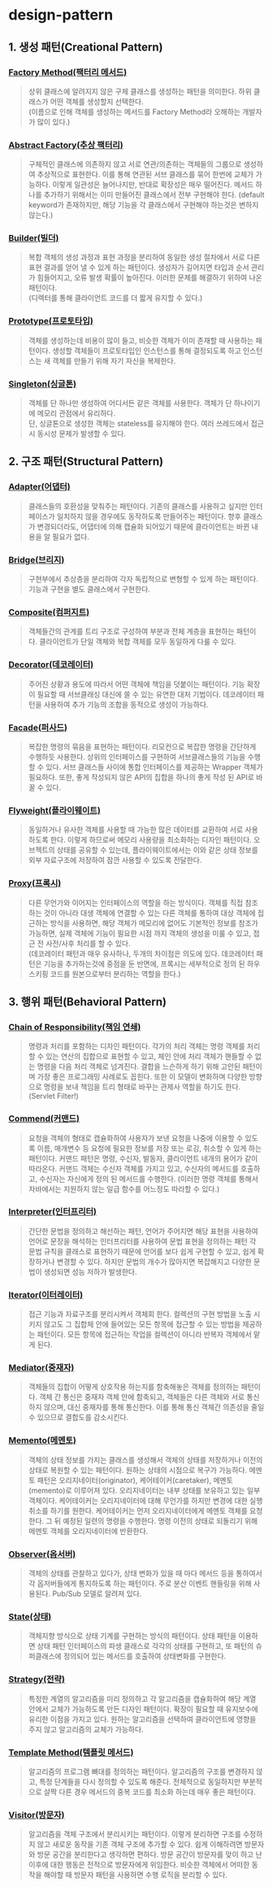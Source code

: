 # design-pattern

## 1. 생성 패턴(Creational Pattern)

### [Factory Method(팩터리 메서드)](src/creational/FactoryMethod.java)

> 상위 클래스에 알려지지 않은 구체 클래스를 생성하는 패턴을 의미한다. 하위 클래스가 어떤 객체를 생성할지 선택한다.   
> (이름으로 인해 객체를 생성하는 메서드를 Factory Method라 오해하는 개발자가 많이 있다.)

### [Abstract Factory(추상 팩터리)](src/creational/AbstractFactory.java)

> 구체적인 클래스에 의존하지 않고 서로 연관/의존하는 객체들의 그룹으로 생성하여 추상적으로 표현한다.
> 이를 통해 연관된 서브 클래스를 묶어 한번에 교체가 가능하다. 이렇게 일관성은 늘어나지만, 반대로 확장성은 매우 떨어진다.
> 메서드 하나를 추가하기 위해서는 이미 만들어진 클래스에서 전부 구현해야 한다. (default keyword가 존재하지만, 해당 기능을 각 클래스에서 구현해야 하는것은 변하지 않는다.)
 
### [Builder(빌더)](src/creational/Builder.java)

> 복합 객체의 생성 과정과 표현 과정을 분리하여 동일한 생성 절차에서 서로 다른 표현 결과를 얻어 낼 수 있게 하는 패턴이다. 
> 생성자가 길어지면 타입과 순서 관리가 힘들어지고, 오류 발생 확률이 높아진다. 이러한 문제를 해결하기 위하여 나온 패턴이다.  
> (디렉터를 통해 클라이언트 코드를 더 짧게 유지할 수 있다.)

### [Prototype(프로토타입)](src/creational/Prototype.java)

> 객체를 생성하는데 비용이 많이 들고, 비슷한 객체가 이미 존재할 때 사용하는 패턴이다.
> 생성할 객체들이 프로토타입인 인스턴스를 통해 결정되도록 하고 인스턴스는 새 객체를 만들기 위해 자기 자신을 복제한다.

### [Singleton(싱글톤)](src/creational/Singleton.java)

> 객체를 단 하나만 생성하여 어디서든 같은 객체를 사용한다. 객체가 단 하나이기에 메모리 관점에서 유리하다.  
> 단, 싱글톤으로 생성한 객체는 stateless를 유지해야 한다. 여러 쓰레드에서 접근 시 동시성 문제가 발생할 수 있다.

## 2. 구조 패턴(Structural Pattern)

### [Adapter(어댑터)](src/structural/Adapter.java)

> 클래스들의 호환성을 맞춰주는 패턴이다. 기존의 클래스를 사용하고 싶지만 인터페이스가 일치하지 않을 경우에도 동작하도록 만들어주는 패턴이다.
> 향후 클래스가 변경되더라도, 어댑터에 의해 캡슐화 되어있기 때문에 클라이언트는 바뀐 내용을 알 필요가 없다.
 
### [Bridge(브리지)](src/structural/Bridge.java)

> 구현부에서 추상층을 분리하여 각자 독립적으로 변형할 수 있게 하는 패턴이다. 기능과 구현을 별도 클래스에서 구현한다.

### [Composite(컴퍼지트)](src/structural/Composite.java)

> 객체들간의 관계를 트리 구조로 구성하여 부분과 전체 계층을 표현하는 패턴이다. 클라이언트가 단일 객체와 복합 객체를 모두 동일하게 다룰 수 있다.

### [Decorator(데코레이터)](src/structural/Decorator.java)

> 주어진 상황과 용도에 따라서 어떤 객체에 책임을 덧붙이는 패턴이다. 기능 확장이 필요할 때 서브클래싱 대신에 쓸 수 있는 유연한 대처 기법이다.
> 데코레이터 패턴을 사용하여 추가 기능의 조합을 동적으로 생성이 가능하다.

### [Facade(퍼사드)](src/structural/Facade.java)

> 복잡한 명령의 묶음을 표현하는 패턴이다. 리모컨으로 복잡한 명령을 간단하게 수행하듯 사용한다. 상위의 인터페이스를 구현하여 서브클래스들의 기능을 수행할 수 있다.
> 서브 클래스들 사이에 통합 인터페이스를 제공하는 Wrapper 객체가 필요하다. 또한, 좋게 작성되지 않은 API의 집합을 하나의 좋게 작성 된 API로 바꿀 수 있다.
 
### [Flyweight(플라이웨이트)](src/structural/Flyweight.java)

> 동일하거나 유사한 객체를 사용할 때 가능한 많은 데이터를 교환하여 서로 사용하도록 한다. 이렇게 하므로써 메모리 사용량을 최소화하는 디자인 패턴이다. 오브젝트의 상태를 공유할 수 있는데,
> 플라이웨이트에서는 이와 같은 상태 정보를 외부 자료구조에 저장하여 잠깐 사용할 수 있도록 전달한다.
 
### [Proxy(프록시)](src/structural/Proxy.java)

> 다른 무언가와 이어지는 인터페이스의 역할을 하는 방식이다. 객체를 직접 참조하는 것이 아니라 대생 객체에 연결할 수 있는 다른 객체를 통하여 대상 객체에 접근하는 방식을 사용하면,
> 해당 객체가 메모리에 없어도 기본적인 정보를 참조가 가능하면, 실제 객체에 기능이 필요한 시점 까지 객체의 생성을 미룰 수 있고, 접근 전 사전/사후 처리를 할 수 있다.  
> (데코레이터 패턴과 매우 유사하나, 두개의 차이점은 의도에 있다. 데코레이터 패턴은 기능을 추가하는것에 중점을 둔 반면에, 프록시는 세부적으로 정의 된 하우스키핑 코드를 원본으로부터 분리하는 역할을 한다.)

## 3. 행위 패턴(Behavioral Pattern)

### [Chain of Responsibility(책임 연쇄)](src/behavioral/ChainOfResponsibility.java)

> 명령과 처리를 포함하는 디자인 패턴이다. 각가의 처리 객체는 명령 객체를 처리할 수 있는 연산의 집합으로 표현할 수 있고, 체인 안에 처리 객체가 핸들할 수 없는 명령을 다음 처리 객체로 넘겨진다.
> 결합을 느슨하게 하기 위해 고안된 패턴이며 가장 좋은 프로그래밍 사례로도 꼽힌다. 또한 이 모델이 변화하며 다양한 방향으로 명령을 보내 책임을 트리 형태로 바꾸는 관제사 역할을 하기도 한다. (Servlet Filter!)

### [Commend(커맨드)](src/behavioral/Commend.java)

> 요청을 객체의 형태로 캡슐화하여 사용자가 보낸 요청을 나중에 이용할 수 있도록 이름, 매개변수 등 요청에 필요한 정보를 저장 또는 로깅, 취소할 수 있게 하는 패턴이다.
> 커맨드 패턴은 명령, 수신자, 발동자, 클라이언트 네개의 용어가 같이 따라온다. 커맨드 객체는 수신자 객체를 가지고 있고, 수신자의 메서드를 호출하고, 수신자는 자신에게 정의 된 메서드를 수행한다.
> (이러한 명령 객체를 통해서 자바에서는 지원하지 않는 일급 함수를 어느정도 따라할 수 있다.)

### [Interpreter(인터프리터)](src/behavioral/Interpreter.java)

> 간단한 문법을 정의하고 해선하는 패턴, 언어가 주어지면 해당 표현을 사용하여 언어로 문장을 해석하는 인터프리터를 사용하여 문법 표현을 정의하는 패턴
> 각 문법 규칙을 클래스로 표현하기 때문에 언어를 보다 쉽게 구현할 수 있고, 쉽게 확장하거나 변경할 수 있다. 하지만 문법의 개수가 많아지면 복잡해지고 다양한 문법이 생성되면 성능 저하가 발생한다.

### [Iterator(이터레이터)](src/behavioral/Iterator.java)

> 접근 기능과 자료구조를 분리시켜서 객체회 한다. 컬렉션의 구현 방법을 노출 시키지 않고도 그 집합체 안에 들어있는 모든 항목에 접근할 수 있는 방법을 제공하는 패턴이다. 모든 항목에 접근하는 작업을 컬렉션이 아니라 반복자 객체에서 맡게 된다.

### [Mediator(중재자)](src/behavioral/Mediator.java)

> 객체들의 집합이 어떻게 상호작용 하는지를 함축해놓은 객체를 정의하는 패턴이다. 객체 간 통신은 중재자 객체 안에 함축되고, 객체들은 다른 객체와 서로 통신하지 않으며, 대신 중재자를 통해 통신한다.
> 이를 통해 통신 객체간 의존성을 줄일 수 있으므로 결합도를 감소시킨다.

### [Memento(메멘토)](src/behavioral/Memento.java)

> 객체의 상태 정보를 가지는 클래스를 생성해서 객체의 상태를 저장하거나 이전의 상태로 복원할 수 있는 패턴이다.
> 원하는 상태의 시점으로 복구가 가능하다. 메멘토 패턴은 오리지네이터(originator), 케어테이커(caretaker), 메멘토(memento)로 이루어져 있다. 
> 오리지네이터는 내부 상태를 보유하고 있는 일부 객체이다. 케어테이커는 오리지네이터에 대해 무언가를 하지만 변경에 대한 실행 취소를 하기를 원한다. 케어테이커는 먼저 오리지네이터에게 메멘토 객체를 요청한다. 그 뒤 예정된 일련의 명령을 수행한다. 명령 이전의 상태로 되돌리기 위해 메멘토 객체를 오리지네이터에 반환한다.

### [Observer(옵서버)](src/behavioral/Observer.java)

> 객체의 상태를 관찰하고 있다가, 상태 변화가 있을 때 마다 메서드 등을 통하여서 각 옵저버들에게 통지하도록 하는 패턴이다.
> 주로 분산 이벤트 핸들링을 위해 사용된다. Pub/Sub 모델로 알려져 있다.
 
### [State(상태)](src/behavioral/State.java)

> 객체지향 방식으로 상태 기계를 구현하는 방식의 패턴이다. 상태 패턴을 이용하면 상태 패턴 인터페이스의 파생 클래스로 각각의 상태를 구현하고, 또 패턴의 슈퍼클래스에 정의되어 있는 메서드를 호출하여 상태변화를 구현한다. 

### [Strategy(전략)](src/behavioral/Strategy.java)

> 특정한 계열의 알고리즘을 미리 정의하고 각 알고리즘을 캡슐화하여 해당 계열 안에서 교체가 가능하도록 만든 디자인 패턴이다. 확장이 필요할 때 유지보수에 유리한 이점을 가지고 있다. 원하는 알고리즘을 선택하여 클라이언트에 영향을 주지 않고 알고리즘의 교체가 가능하다.

### [Template Method(템플릿 메서드)](src/behavioral/TemplateMethod.java)

> 알고리즘의 프로그램 뼈대를 정의하는 패턴이다. 알고리즘의 구조를 변경하지 않고, 특정 단계들을 다시 정의할 수 있도록 해준다.
> 전체적으로 동일하지만 부분적으로 살짝 다른 경우 메서드의 중복 코드를 최소화 하는데 매우 좋은 패턴이다.

### [Visitor(방문자)](src/behavioral/Visitor.java)

> 알고리즘을 객체 구조에서 분리시키는 패턴이다. 이렇게 분리하면 구조를 수정하지 않고 새로운 동작을 기존 객체 구조에 추가할 수 있다.
> 쉽게 이해하려면 방문자와 방문 공간을 분리한다고 생각하면 편하다. 방문 공간이 방문자를 맞이 하고 난 이후에 대한 행동은 전적으로 방문자에게 위임한다.
> 비슷한 객체에서 어떠한 동작을 해야할 때 방문자 패턴을 사용하면 수행 로직을 분리할 수 있다.

